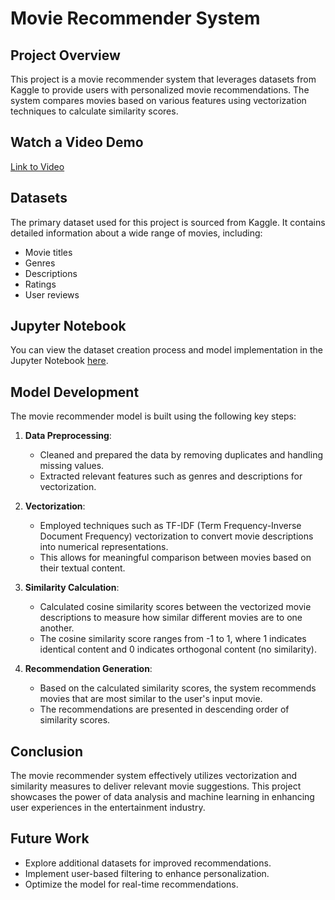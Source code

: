 # Movie Recommender System

## Project Overview
This project is a movie recommender system that leverages datasets from Kaggle to provide users with personalized movie recommendations. The system compares movies based on various features using vectorization techniques to calculate similarity scores.

## Watch a Video Demo
[Link to Video](https://drive.google.com/file/d/1HTMM0eCaiTxITesThqSLoztfLbClbaSC/view?usp=sharing)

## Datasets
The primary dataset used for this project is sourced from Kaggle. It contains detailed information about a wide range of movies, including:
- Movie titles
- Genres
- Descriptions
- Ratings
- User reviews

## Jupyter Notebook
You can view the dataset creation process and model implementation in the Jupyter Notebook [here](https://colab.research.google.com/drive/183WfxkVTU_ApXawNJKUYRU1xoE-6Ump3).

## Model Development
The movie recommender model is built using the following key steps:

1. **Data Preprocessing**:
   - Cleaned and prepared the data by removing duplicates and handling missing values.
   - Extracted relevant features such as genres and descriptions for vectorization.

2. **Vectorization**:
   - Employed techniques such as TF-IDF (Term Frequency-Inverse Document Frequency) vectorization to convert movie descriptions into numerical representations.
   - This allows for meaningful comparison between movies based on their textual content.

3. **Similarity Calculation**:
   - Calculated cosine similarity scores between the vectorized movie descriptions to measure how similar different movies are to one another.
   - The cosine similarity score ranges from -1 to 1, where 1 indicates identical content and 0 indicates orthogonal content (no similarity).

4. **Recommendation Generation**:
   - Based on the calculated similarity scores, the system recommends movies that are most similar to the user's input movie.
   - The recommendations are presented in descending order of similarity scores.

## Conclusion
The movie recommender system effectively utilizes vectorization and similarity measures to deliver relevant movie suggestions. This project showcases the power of data analysis and machine learning in enhancing user experiences in the entertainment industry.

## Future Work
- Explore additional datasets for improved recommendations.
- Implement user-based filtering to enhance personalization.
- Optimize the model for real-time recommendations.
